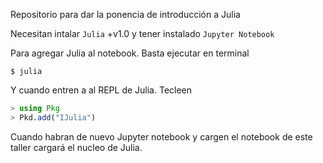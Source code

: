 Repositorio para dar la ponencia de introducción a Julia

Necesitan intalar  `Julia` +v1.0 y tener instalado `Jupyter Notebook`

Para agregar Julia al notebook. Basta ejecutar en terminal 

`$ julia`

Y cuando entren a al REPL de Julia. Tecleen

```Julia
> using Pkg
> Pkd.add("IJulia")
```
Cuando habran de nuevo Jupyter notebook y cargen el notebook de este taller cargará el nucleo de Julia.
